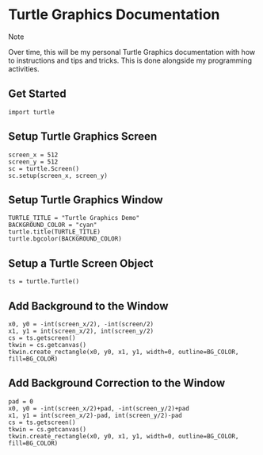 # Turtle Graphics Documentation

> [!NOTE]
> Over time, this will be my personal Turtle Graphics
> documentation with how to instructions and tips and
> tricks. This is done alongside my programming activities.

## Get Started

```
import turtle
```

## Setup Turtle Graphics Screen

```
screen_x = 512
screen_y = 512
sc = turtle.Screen()
sc.setup(screen_x, screen_y)
```

## Setup Turtle Graphics Window

```
TURTLE_TITLE = "Turtle Graphics Demo"
BACKGROUND_COLOR = "cyan"
turtle.title(TURTLE_TITLE)
turtle.bgcolor(BACKGROUND_COLOR)
```

## Setup a Turtle Screen Object

```
ts = turtle.Turtle()
```

## Add Background to the Window

```
x0, y0 = -int(screen_x/2), -int(screen/2)
x1, y1 = int(screen_x/2), int(screen_y/2)
cs = ts.getscreen()
tkwin = cs.getcanvas()
tkwin.create_rectangle(x0, y0, x1, y1, width=0, outline=BG_COLOR, fill=BG_COLOR)
```

## Add Background Correction to the Window

```
pad = 0
x0, y0 = -int(screen_x/2)+pad, -int(screen_y/2)+pad
x1, y1 = int(screen_x/2)-pad, int(screen_y/2)-pad
cs = ts.getscreen()
tkwin = cs.getcanvas()
tkwin.create_rectangle(x0, y0, x1, y1, width=0, outline=BG_COLOR, fill=BG_COLOR)
```
